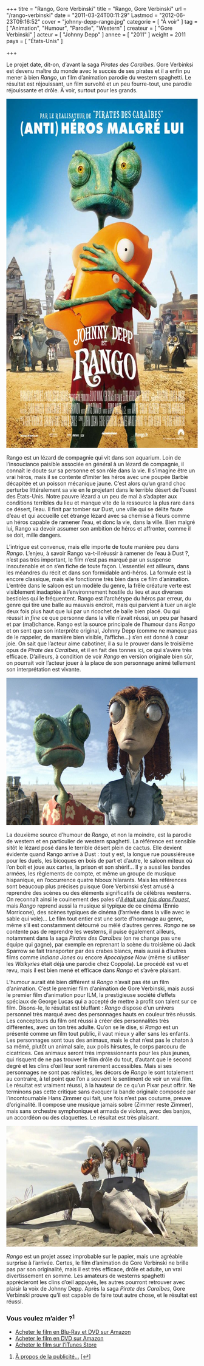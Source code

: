 +++
titre = "Rango, Gore Verbinski"
title = "Rango, Gore Verbinski"
url = "/rango-verbinski"
date = "2011-03-24T00:11:29"
Lastmod = "2012-06-23T09:16:52"
cover = "johnny-depp-rango.jpg"
categorie = [ "À voir" ]
tag = [ "Animation", "Humour", "Parodie", "Western" ]
createur = [ "Gore Verbinski" ]
acteur = [ "Johnny Depp" ]
annee = [ "2011" ]
weight = 2011
pays = [ "États-Unis" ]

+++

<p>Le projet date, dit-on, d&rsquo;avant la saga <em>Pirates des Caraïbes</em>. Gore Verbinksi est devenu maître du monde avec le succès de ses pirates et il a enfin pu mener à bien <em>Rango</em>, un film d&rsquo;animation parodie du western spaghetti. Le résultat est réjouissant, un film survolté et un peu fourre-tout, une parodie réjouissante et drôle. À voir, surtout pour les grands.</p>
<div style="text-align: center;"><img class="aligncenter" src="rango-gore-verbinski.jpg" border="0" alt="Rango gore verbinski" width="690" height="920" /></div>
<p>Rango est un lézard de compagnie qui vit dans son aquarium. Loin de l&rsquo;insouciance paisible associée en général à un lézard de compagnie, il connaît le doute sur sa personne et son rôle dans la vie. Il s&rsquo;imagine être un vrai héros, mais il se contente d&rsquo;imiter les héros avec une poupée Barbie décapitée et un poisson mécanique jaune. C&rsquo;est alors qu&rsquo;un grand choc perturbe littéralement sa vie en le projetant dans le terrible désert de l&rsquo;ouest des États-Unis. Notre pauvre lézard a un peu de mal à s&rsquo;adapter aux conditions terribles du lieu et manque vite de la ressource la plus rare dans ce désert, l&rsquo;eau. Il finit par tomber sur Dust, une ville qui se délite faute d&rsquo;eau et qui accueille cet étrange lézard avec sa chemise à fleurs comme un héros capable de ramener l&rsquo;eau, et donc la vie, dans la ville. Bien malgré lui, Rango va devoir assumer son ambition de héros et affronter, comme il se doit, mille dangers.</p>
<p>L&rsquo;intrigue est convenue, mais elle importe de toute manière peu dans <em>Rango</em>. L&rsquo;enjeu, à savoir Rango va-t-il réussir à ramener de l&rsquo;eau à Dust ?, n&rsquo;est pas très important, le film n&rsquo;est pas marqué par un suspense insoutenable et on s&rsquo;en fiche de toute façon. L&rsquo;essentiel est ailleurs, dans les méandres du récit et dans son formidable anti-héros. La formule est là encore classique, mais elle fonctionne très bien dans ce film d&rsquo;animation. L&rsquo;entrée dans le saloon est un modèle du genre, la frêle créature verte est visiblement inadaptée à l&rsquo;environnement hostile du lieu et aux diverses bestioles qui le fréquentent. Rango est l&rsquo;archétype du héros par erreur, du genre qui tire une balle au mauvais endroit, mais qui parvient à tuer un aigle deux fois plus haut que lui par un ricochet de balle bien placé. Ou qui réussit <em>in fine</em> ce que personne dans la ville n&rsquo;avait réussi, un peu par hasard et par (mal)chance. Rango est la source principale de l&rsquo;humour dans <em>Rango</em> et on sent que son interprète original, Johnny Depp (comme ne manque pas de le rappeler, de manière bien visible, l&rsquo;affiche…) s&rsquo;en est donné à cœur joie. On sait que l&rsquo;acteur aime cabotiner, il a su le prouver dans le troisième opus de <em>Pirate des Caraïbes</em>, et il en fait des tonnes ici, ce qui s&rsquo;avère très efficace. D&rsquo;ailleurs, à condition de voir <em>Rango</em> en version originale bien sûr, on pourrait voir l&rsquo;acteur jouer à la place de son personnage animé tellement son interprétation est vivante.</p>
<div style="text-align: center;"><img class="aligncenter" src="rango-verbinski.jpg" border="0" alt="Rango verbinski" width="690" height="388" /></div>
<p>La deuxième source d&rsquo;humour de <em>Rango</em>, et non la moindre, est la parodie de western et en particulier de western spaghetti. La référence est sensible sitôt le lézard posé dans le terrible désert plein de cactus. Elle devient évidente quand Rango arrive à Dust : tout y est, la longue rue poussiéreuse pour les duels, les bicoques en bois de part et d&rsquo;autre, le saloon miteux où l&rsquo;on boit et joue aux cartes, la prison et son shérif… Il y a aussi les bandes armées, les règlements de compte, et même un groupe de musique hispanique, en l&rsquo;occurrence quatre hiboux hilarants. Mais les références sont beaucoup plus précises puisque Gore Verbinski s&rsquo;est amusé à reprendre des scènes ou des éléments significatifs de célèbres westerns. On reconnaît ainsi le couinement des pales d&rsquo;<em><a href="http://voiretmanger.fr/2010/08/01/il-etait-une-fois-dans-ouest-leone/">Il était une fois dans l&rsquo;ouest</a></em>, mais <em>Rango</em> reprend aussi la musique si typique de ce cinéma (Ennio Morricone), des scènes typiques de cinéma (l&rsquo;arrivée dans la ville avec le sable qui vole)… Le film tout entier est une sorte d&rsquo;hommage au genre, même s&rsquo;il est constamment détourné ou mêlé d&rsquo;autres genres. <em>Rango</em> ne se contente pas de reprendre les westerns, il puise également ailleurs, notamment dans la saga <em>Pirates des Caraïbes</em> (on ne change pas une équipe qui gagne), par exemple en reprenant la scène du troisième où Jack Sparrow se fait transporter par des crabes blancs, mais aussi à d&rsquo;autres films comme <em>Indiana Jones</em> ou encore <em>Apocalypse Now</em> (même si utiliser les <em>Walkyries</em> était déjà une parodie chez Coppola). Le procédé est vu et revu, mais il est bien mené et efficace dans <em>Rango</em> et s&rsquo;avère plaisant.</p>
<p>L&rsquo;humour aurait été bien différent si <em>Rango</em> n&rsquo;avait pas été un film d&rsquo;animation. C&rsquo;est le premier film d&rsquo;animation de Gore Verbinski, mais aussi le premier film d&rsquo;animation pour ILM, la prestigieuse société d&rsquo;effets spéciaux de George Lucas qui a accepté de mettre à profit son talent sur ce film. Disons-le, le résultat est bluffant : <em>Rango</em> dispose d&rsquo;un univers personnel très marqué avec des personnages hauts en couleur très réussis. Les concepteurs du film ont réussi à créer des personnalités très différentes, avec un ton très adulte. Qu&rsquo;on se le dise, si <em>Rango</em> est un présenté comme un film tout public, il vaut mieux y aller sans les enfants. Les personnages sont tous des animaux, mais le chat n&rsquo;est pas le chaton à sa mémé, plutôt un animal sale, aux poils hirsutes, le corps parcouru de cicatrices. Ces animaux seront très impressionnants pour les plus jeunes, qui risquent de ne pas trouver le film drôle du tout, d&rsquo;autant que le second degré et les clins d&rsquo;œil leur sont rarement accessibles. Mais si ses personnages ne sont pas réalistes, les décors de <em>Rango</em> le sont totalement au contraire, à tel point que l&rsquo;on a souvent le sentiment de voir un vrai film. Le résultat est vraiment réussi, à la hauteur de ce qu&rsquo;un Pixar peut offrir. Ne terminons pas cette critique sans évoquer la bande originale composée par l&rsquo;incontournable Hans Zimmer qui fait, une fois n&rsquo;est pas coutume, preuve d&rsquo;originalité. Il compose une musique jamais sobre (Zimmer reste Zimmer), mais sans orchestre symphonique et armada de violons, avec des banjos, un accordéon ou des claquettes. Le résultat est très plaisant.</p>
<div style="text-align: center;"><img class="aligncenter" src="verbinski-rango.jpg" border="0" alt="Verbinski rango" width="690" height="318" /></div>
<p><em>Rango</em> est un projet assez improbable sur le papier, mais une agréable surprise à l&rsquo;arrivée. Certes, le film d&rsquo;animation de Gore Verbinski ne brille pas par son originalité, mais il est très efficace, drôle et adulte, un vrai divertissement en somme. Les amateurs de westerns spaghetti apprécieront les clins d&rsquo;œil appuyés, les autres pourront retrouver avec plaisir la voix de Johnny Depp. Après la saga <em>Pirate des Caraïbes</em>, Gore Verbinski prouve qu&rsquo;il est capable de faire tout autre chose, et le résultat est réussi.</p>
<div class="amazon">
<h3>Vous voulez m&rsquo;aider ?<sup><a href="#footnote_0_4671" id="identifier_0_4671" class="footnote-link footnote-identifier-link" title="&Agrave; propos de la publicit&eacute;&hellip;">1</a></sup></h3>
<ul>
<li><a href="http://www.amazon.fr/gp/product/B004XBJFN0/ref=as_li_ss_tl?ie=UTF8&#038;tag=leblogdenic07-21&#038;linkCode=as2&#038;camp=1642&#038;creative=19458&#038;creativeASIN=B004XBJFN0">Acheter le film en Blu-Ray et DVD sur Amazon</a></li>
<li><a href="http://www.amazon.fr/gp/product/B004XBJFLW/ref=as_li_ss_tl?ie=UTF8&#038;tag=leblogdenic07-21&#038;linkCode=as2&#038;camp=1642&#038;creative=19458&#038;creativeASIN=B004XBJFLW">Acheter le film en DVD sur Amazon</a></li>
<li><a href="http://itunes.apple.com/fr/movie/rango-2011/id431023352">Acheter le film sur l&rsquo;iTunes Store</a></li>
</ul>
</div>
<ol class="footnotes"><li id="footnote_0_4671" class="footnote"><a href="http://voiretmanger.fr/soutien/">À propos de la publicité…</a> [<a href="#identifier_0_4671" class="footnote-link footnote-back-link">&#8617;</a>]</li></ol>

